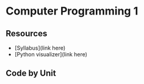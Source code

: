 # Computer Programming 1

## Resources
* [Syllabus](link here)
* [Python visualizer](link here)

## Code by Unit

